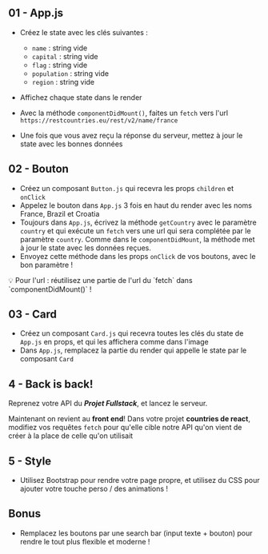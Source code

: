 ## 01 - App.js

- Créez le state avec les clés suivantes :
    - `name` : string vide
    - `capital` : string vide
    - `flag` : string vide
    - `population` : string vide
    - `region` : string vide

- Affichez chaque state dans le render
- Avec la méthode `componentDidMount()`, faites un `fetch` vers l'url `https://restcountries.eu/rest/v2/name/france`
- Une fois que vous avez reçu la réponse du serveur, mettez à jour le state avec les bonnes données

## 02 - Bouton

- Créez un composant `Button.js` qui recevra les props `children` et `onClick`
- Appelez le bouton dans `App.js` 3 fois en haut du render avec les noms France, Brazil et Croatia
- Toujours dans `App.js`, écrivez la méthode `getCountry` avec le paramètre `country` et qui exécute un `fetch` vers une url qui sera complétée par le paramètre `country`. Comme dans le `componentDidMount`, la méthode met à jour le state avec les données reçues.
- Envoyez cette méthode dans les props `onClick` de vos boutons, avec le bon paramètre !

<aside>
💡 Pour l'url : réutilisez une partie de l'url du `fetch` dans `componentDidMount()` !

</aside>

## 03 - Card

- Créez un composant `Card.js` qui recevra toutes les clés du state de `App.js` en props, et qui les affichera comme dans l'image
- Dans `App.js`, remplacez la partie du render qui appelle le state par le composant `Card`

## 4 - Back is back!

Reprenez votre API du ***Projet Fullstack***, et lancez le serveur.

Maintenant on revient au **front end**! Dans votre projet **countries de react**, modifiez vos requêtes `fetch` pour qu'elle cible notre API qu'on vient de créer à la place de celle qu'on utilisait

## 5 - Style

- Utilisez Bootstrap pour rendre votre page propre, et utilisez du CSS pour ajouter votre touche perso / des animations !

## Bonus

- Remplacez les boutons par une search bar (input texte + bouton) pour rendre le tout plus flexible et moderne !